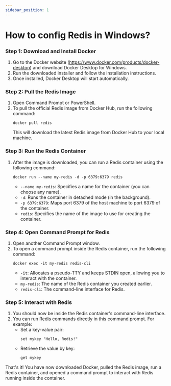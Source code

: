 ```yaml
---
sidebar_position: 1
---
```


# How to config Redis in Windows?


### Step 1: Download and Install Docker

1. Go to the Docker website (https://www.docker.com/products/docker-desktop) and download Docker Desktop for Windows.
2. Run the downloaded installer and follow the installation instructions.
3. Once installed, Docker Desktop will start automatically.

### Step 2: Pull the Redis Image

1. Open Command Prompt or PowerShell.
2. To pull the official Redis image from Docker Hub, run the following command:
   ```
   docker pull redis
   ```
   This will download the latest Redis image from Docker Hub to your local machine.

### Step 3: Run the Redis Container

1. After the image is downloaded, you can run a Redis container using the following command:
   ```
   docker run --name my-redis -d -p 6379:6379 redis
   ```
   - `--name my-redis`: Specifies a name for the container (you can choose any name).
   - `-d`: Runs the container in detached mode (in the background).
   - `-p 6379:6379`: Maps port 6379 of the host machine to port 6379 of the container.
   - `redis`: Specifies the name of the image to use for creating the container.

### Step 4: Open Command Prompt for Redis

1. Open another Command Prompt window.
2. To open a command prompt inside the Redis container, run the following command:
   ```
   docker exec -it my-redis redis-cli
   ```
   - `-it`: Allocates a pseudo-TTY and keeps STDIN open, allowing you to interact with the container.
   - `my-redis`: The name of the Redis container you created earlier.
   - `redis-cli`: The command-line interface for Redis.

### Step 5: Interact with Redis

1. You should now be inside the Redis container's command-line interface.
2. You can run Redis commands directly in this command prompt. For example:
   - Set a key-value pair:
     ```
     set mykey "Hello, Redis!"
     ```
   - Retrieve the value by key:
     ```
     get mykey
     ```

That's it! You have now downloaded Docker, pulled the Redis image, run a Redis container, and opened a command prompt to interact with Redis running inside the container.